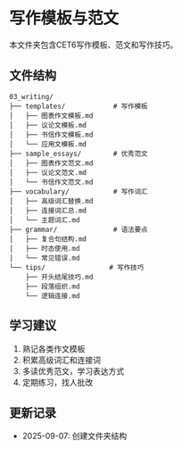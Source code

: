# 写作模板与范文

本文件夹包含CET6写作模板、范文和写作技巧。

## 文件结构

```
03_writing/
├── templates/            # 写作模板
│   ├── 图表作文模板.md
│   ├── 议论文模板.md
│   ├── 书信作文模板.md
│   └── 应用文模板.md
├── sample_essays/        # 优秀范文
│   ├── 图表作文范文.md
│   ├── 议论文范文.md
│   └── 书信作文范文.md
├── vocabulary/           # 写作词汇
│   ├── 高级词汇替换.md
│   ├── 连接词汇总.md
│   └── 主题词汇.md
├── grammar/              # 语法要点
│   ├── 复合句结构.md
│   ├── 时态使用.md
│   └── 常见错误.md
└── tips/                # 写作技巧
    ├── 开头结尾技巧.md
    ├── 段落组织.md
    └── 逻辑连接.md
```

## 学习建议

1. 熟记各类作文模板
2. 积累高级词汇和连接词
3. 多读优秀范文，学习表达方式
4. 定期练习，找人批改

## 更新记录

- 2025-09-07: 创建文件夹结构